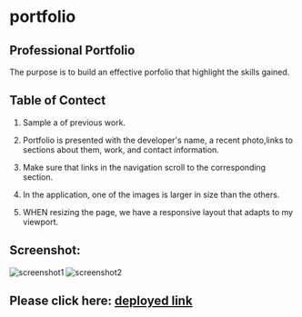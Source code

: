 # portfolio

## Professional Portfolio
The purpose is to build an effective porfolio that highlight the skills gained. 

## Table of Contect
 1) Sample a of previous work.

 2) Portfolio is presented with the developer's name, a recent photo,links to sections about them, work, and contact information.

 3) Make sure that links in the navigation scroll to the corresponding section.

 4) In the application, one of the images is larger in size than the others.

 5) WHEN resizing the page, we have a responsive layout that adapts to my viewport.


## Screenshot:

![screenshot1](https://user-images.githubusercontent.com/125234173/223018501-33e21c35-c94d-4531-8559-d6827aae7bb4.png)
![screenshot2](https://user-images.githubusercontent.com/125234173/223018982-923d9a52-8316-44c8-b423-17cd80794842.png)



## Please click here: [deployed link](https://lim204.github.io/portfolio/)
 